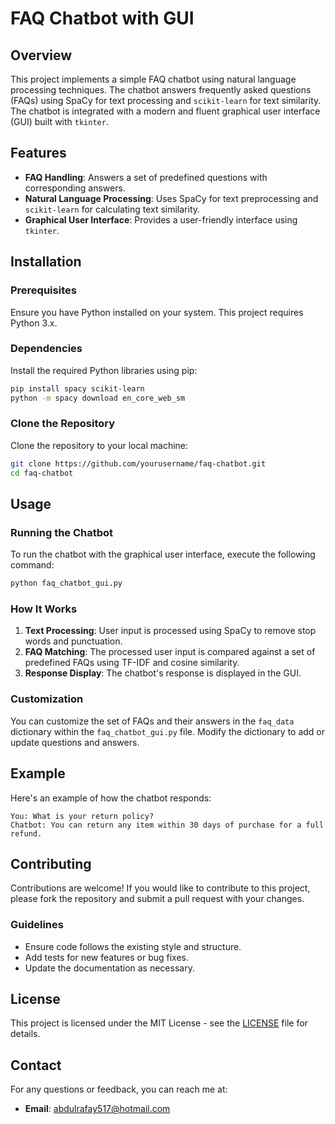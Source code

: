 # FAQ Chatbot with GUI

## Overview

This project implements a simple FAQ chatbot using natural language processing techniques. The chatbot answers frequently asked questions (FAQs) using SpaCy for text processing and `scikit-learn` for text similarity. The chatbot is integrated with a modern and fluent graphical user interface (GUI) built with `tkinter`.

## Features

- **FAQ Handling**: Answers a set of predefined questions with corresponding answers.
- **Natural Language Processing**: Uses SpaCy for text preprocessing and `scikit-learn` for calculating text similarity.
- **Graphical User Interface**: Provides a user-friendly interface using `tkinter`.

## Installation

### Prerequisites

Ensure you have Python installed on your system. This project requires Python 3.x.

### Dependencies

Install the required Python libraries using pip:

```bash
pip install spacy scikit-learn
python -m spacy download en_core_web_sm
```

### Clone the Repository

Clone the repository to your local machine:

```bash
git clone https://github.com/yourusername/faq-chatbot.git
cd faq-chatbot
```

## Usage

### Running the Chatbot

To run the chatbot with the graphical user interface, execute the following command:

```bash
python faq_chatbot_gui.py
```

### How It Works

1. **Text Processing**: User input is processed using SpaCy to remove stop words and punctuation.
2. **FAQ Matching**: The processed user input is compared against a set of predefined FAQs using TF-IDF and cosine similarity.
3. **Response Display**: The chatbot's response is displayed in the GUI.

### Customization

You can customize the set of FAQs and their answers in the `faq_data` dictionary within the `faq_chatbot_gui.py` file. Modify the dictionary to add or update questions and answers.

## Example

Here's an example of how the chatbot responds:

```
You: What is your return policy?
Chatbot: You can return any item within 30 days of purchase for a full refund.
```

## Contributing

Contributions are welcome! If you would like to contribute to this project, please fork the repository and submit a pull request with your changes.

### Guidelines

- Ensure code follows the existing style and structure.
- Add tests for new features or bug fixes.
- Update the documentation as necessary.

## License

This project is licensed under the MIT License - see the [LICENSE](LICENSE) file for details.

## Contact

For any questions or feedback, you can reach me at:

- **Email**: abdulrafay517@hotmail.com
